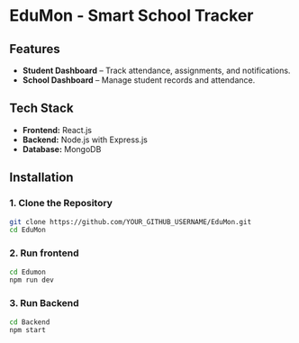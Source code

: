 # EduMon - Smart School Tracker

## Features
- **Student Dashboard** – Track attendance, assignments, and notifications.
- **School Dashboard** – Manage student records and attendance.

## Tech Stack
- **Frontend:** React.js 
- **Backend:** Node.js with Express.js 
- **Database:** MongoDB 

## Installation
### 1. Clone the Repository
```bash
git clone https://github.com/YOUR_GITHUB_USERNAME/EduMon.git
cd EduMon
```
### 2. Run frontend
```bash
cd Edumon
npm run dev
```

### 3. Run Backend 
```bash
cd Backend
npm start
```
